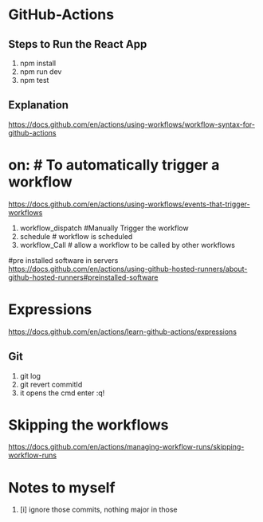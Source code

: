 # GitHub-Actions

## Steps to Run the React App
1. npm install
2. npm run dev 
3. npm test


## Explanation

https://docs.github.com/en/actions/using-workflows/workflow-syntax-for-github-actions

# on: # To automatically trigger a workflow
https://docs.github.com/en/actions/using-workflows/events-that-trigger-workflows
1. workflow_dispatch #Manually Trigger the workflow
2. schedule # workflow is scheduled
3. workflow_Call # allow a workflow to be called by other workflows

#pre installed software in servers 
https://docs.github.com/en/actions/using-github-hosted-runners/about-github-hosted-runners#preinstalled-software

# Expressions
https://docs.github.com/en/actions/learn-github-actions/expressions

## Git
1. git log
2. git revert commitId
3. it opens the cmd enter :q!

# Skipping the workflows
https://docs.github.com/en/actions/managing-workflow-runs/skipping-workflow-runs

# Notes to myself
1. [i] ignore those commits, nothing major in those